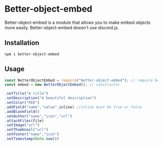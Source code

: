 
# Better-object-embed

Better-object-embed is a module that allows you to make embed objects more easily. Better-object-embed doesn't use discord.js.
## Installation



```
npm i better-object-embed
```

## Usage

```js
const BetterObjectEmbed = require("better-object-embed"); // require better-object-embed.
const embed = new BetterObjectEmbed(); // constructor

.setTitle("A title")
.setDescription("A beautiful description")
.setColor("RED")
.addField("name","value",inline) //inline must be true or false
.addBlankField()
.setAuthor("name","icon","url")
.attachFiles(file)
.setImage("url")
.setThumbnail("url")
.setFooter("name","icon")
.setTimestamp(Date.now())
```
